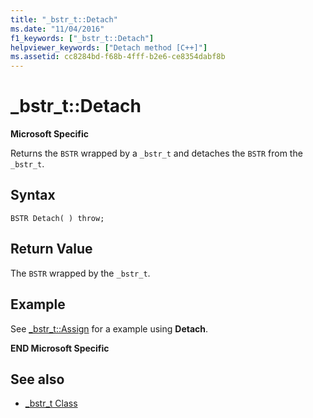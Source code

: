```yaml
---
title: "_bstr_t::Detach"
ms.date: "11/04/2016"
f1_keywords: ["_bstr_t::Detach"]
helpviewer_keywords: ["Detach method [C++]"]
ms.assetid: cc8284bd-f68b-4fff-b2e6-ce8354dabf8b
---
```

# _bstr_t::Detach

**Microsoft Specific**

Returns the `BSTR` wrapped by a `_bstr_t` and detaches the `BSTR` from the `_bstr_t`.

## Syntax

```
BSTR Detach( ) throw;
```

## Return Value

The `BSTR` wrapped by the `_bstr_t`.

## Example

See [_bstr_t::Assign](../cpp/bstr-t-assign.md) for a example using **Detach**.

**END Microsoft Specific**

## See also

- [_bstr_t Class](../cpp/bstr-t-class.md)
